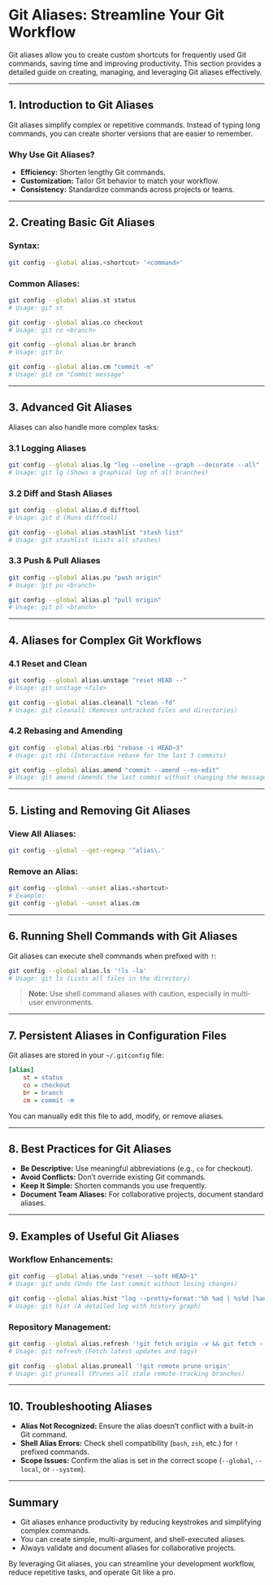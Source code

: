 # Git Aliases: Streamline Your Git Workflow

Git aliases allow you to create custom shortcuts for frequently used Git commands, saving time and improving productivity. This section provides a detailed guide on creating, managing, and leveraging Git aliases effectively.

---

## 1. Introduction to Git Aliases

Git aliases simplify complex or repetitive commands. Instead of typing long commands, you can create shorter versions that are easier to remember.

### Why Use Git Aliases?
- **Efficiency:** Shorten lengthy Git commands.
- **Customization:** Tailor Git behavior to match your workflow.
- **Consistency:** Standardize commands across projects or teams.

---

## 2. Creating Basic Git Aliases

### Syntax:
```bash
git config --global alias.<shortcut> '<command>'
```

### Common Aliases:
```bash
git config --global alias.st status
# Usage: git st

git config --global alias.co checkout
# Usage: git co <branch>

git config --global alias.br branch
# Usage: git br

git config --global alias.cm "commit -m"
# Usage: git cm "Commit message"
```

---

## 3. Advanced Git Aliases

Aliases can also handle more complex tasks:

### 3.1 Logging Aliases
```bash
git config --global alias.lg "log --oneline --graph --decorate --all"
# Usage: git lg (Shows a graphical log of all branches)
```

### 3.2 Diff and Stash Aliases
```bash
git config --global alias.d difftool
# Usage: git d (Runs difftool)

git config --global alias.stashlist "stash list"
# Usage: git stashlist (Lists all stashes)
```

### 3.3 Push & Pull Aliases
```bash
git config --global alias.pu "push origin"
# Usage: git pu <branch>

git config --global alias.pl "pull origin"
# Usage: git pl <branch>
```

---

## 4. Aliases for Complex Git Workflows

### 4.1 Reset and Clean
```bash
git config --global alias.unstage "reset HEAD --"
# Usage: git unstage <file>

git config --global alias.cleanall "clean -fd"
# Usage: git cleanall (Removes untracked files and directories)
```

### 4.2 Rebasing and Amending
```bash
git config --global alias.rbi "rebase -i HEAD~3"
# Usage: git rbi (Interactive rebase for the last 3 commits)

git config --global alias.amend "commit --amend --no-edit"
# Usage: git amend (Amends the last commit without changing the message)
```

---

## 5. Listing and Removing Git Aliases

### View All Aliases:
```bash
git config --global --get-regexp '^alias\.'
```

### Remove an Alias:
```bash
git config --global --unset alias.<shortcut>
# Example:
git config --global --unset alias.cm
```

---

## 6. Running Shell Commands with Git Aliases

Git aliases can execute shell commands when prefixed with `!`:
```bash
git config --global alias.ls '!ls -la'
# Usage: git ls (Lists all files in the directory)
```

> **Note:** Use shell command aliases with caution, especially in multi-user environments.

---

## 7. Persistent Aliases in Configuration Files

Git aliases are stored in your `~/.gitconfig` file:
```ini
[alias]
    st = status
    co = checkout
    br = branch
    cm = commit -m
```

You can manually edit this file to add, modify, or remove aliases.

---

## 8. Best Practices for Git Aliases

- **Be Descriptive:** Use meaningful abbreviations (e.g., `co` for checkout).
- **Avoid Conflicts:** Don’t override existing Git commands.
- **Keep It Simple:** Shorten commands you use frequently.
- **Document Team Aliases:** For collaborative projects, document standard aliases.

---

## 9. Examples of Useful Git Aliases

### Workflow Enhancements:
```bash
git config --global alias.undo "reset --soft HEAD~1"
# Usage: git undo (Undo the last commit without losing changes)

git config --global alias.hist "log --pretty=format:'%h %ad | %s%d [%an]' --graph --date=short"
# Usage: git hist (A detailed log with history graph)
```

### Repository Management:
```bash
git config --global alias.refresh '!git fetch origin -v && git fetch --tags'
# Usage: git refresh (Fetch latest updates and tags)

git config --global alias.pruneall '!git remote prune origin'
# Usage: git pruneall (Prunes all stale remote-tracking branches)
```

---

## 10. Troubleshooting Aliases

- **Alias Not Recognized:** Ensure the alias doesn’t conflict with a built-in Git command.
- **Shell Alias Errors:** Check shell compatibility (`bash`, `zsh`, etc.) for `!` prefixed commands.
- **Scope Issues:** Confirm the alias is set in the correct scope (`--global`, `--local`, or `--system`).

---

## Summary

- Git aliases enhance productivity by reducing keystrokes and simplifying complex commands.
- You can create simple, multi-argument, and shell-executed aliases.
- Always validate and document aliases for collaborative projects.

By leveraging Git aliases, you can streamline your development workflow, reduce repetitive tasks, and operate Git like a pro.


